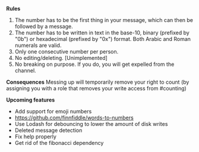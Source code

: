 **Rules**
1. The number has to be the first thing in your message, which can then be followed by a message.
2. The number has to be written in text in the base-10, binary (prefixed by "0b") or hexadecimal (prefixed by "0x") format. Both Arabic and Roman numerals are valid.
3. Only one consecutive number per person.
4. No editing/deleting. [Unimplemented]
5. No breaking on purpose. If you do, you will get expelled from the channel.

**Consequences**
Messing up will temporarily remove your right to count (by assigning you with a role that removes your write access from #counting)

**Upcoming features**
* Add support for emoji numbers
* https://github.com/finnfiddle/words-to-numbers
* Use Lodash for debouncing to lower the amount of disk writes
* Deleted message detection
* Fix help properly
* Get rid of the fibonacci dependency